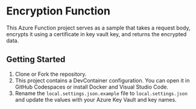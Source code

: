 # Encryption Function

This Azure Function project serves as a sample that takes a request body, encrypts it using a certificate in key vault key, and returns the encrypted data.

## Getting Started

1. Clone or Fork the repository.
1. This project contains a DevContainer configuration.  You can open it in GitHub Codespaces or install Docker and Visual Studio Code.
1. Rename the `local.settings.json.example` file to `local.settings.json` and update the values with your Azure Key Vault and key names.